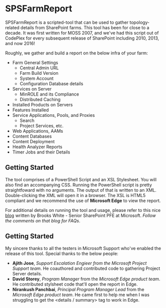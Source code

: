 # SPSFarmReport

SPSFarmReport is a scripted-tool that can be used to gather topology-related details from SharePoint farms. This tool has been for close to a decade. It was first written for MOSS 2007, and we've had this script out of CodePlex for every subsequent release of SharePoint including 2010, 2013, and now 2016!

Roughly, we gather and build a report on the below infra of your farm:
+ Farm General Settings
	+ Central Admin URL
	+ Farm Build Version
	+ System Account
	+ Configuration Database details
+ Services on Server
	+ MinROLE and its Compliance
	+ Distributed Caching
+ Installed Products on Servers
+ Features Installed
+ Service Applications, Pools, and Proxies
	+ Search
	+ Project Services, etc.
+ Web Applications, AAMs
+ Content Databases
+ Content Deployment
+ Health Analyzer Reports
+ Timer Jobs and their Details

## Getting Started 
The tool comprises of a PowerShell Script and an XSL Stylesheet. You will also find an accompanying CSS. Running the PowerShell script is pretty straightfoward with no arguments. The output of that is written to an XML. Double-clicking the XML will open it in a browser. The XSL is HTML5 compliant and we recommend the use of __Microsoft Edge__ to view the report.

For additional details on running the tool and usage, please refer to this nice [blog](https://blogs.technet.microsoft.com/brookswhite/2014/04/02/sps-farm-report/) written by Brooks White - Senior SharePoint PFE at Microsoft. *Follow the comments on that blog for FAQs*.

## Getting Started 
My sincere thanks to all the testers in Microsoft Support who've enabled the release of this tool. Special thanks to the below people:

+ __Ajith Jose__, *Support Escalation Engieer from the Microsoft Project Support team*. He coauthored and contributed code to gathering Project Server details.
+ __David Storey__, *Program Manager* from the *Microsoft Edge product team*. He contributed stylsheet code that'll open the report in Edge.
+ __Nirankush Panchbai__, *Principal Program Manager Lead* from the *Microsoft Edge product team*. He came first to help me when I was struggling to get the <details / summary> tag to work in Edge.

